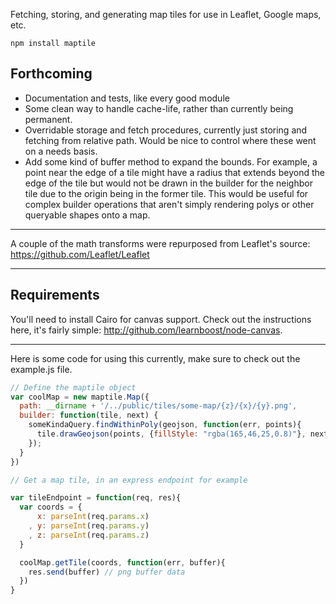 Fetching, storing, and generating map tiles for use in Leaflet, Google maps, etc.

`npm install maptile`

## Forthcoming
+ Documentation and tests, like every good module
+ Some clean way to handle cache-life, rather than currently being permanent.
+ Overridable storage and fetch procedures, currently just storing and fetching from relative path. Would be nice to control where these went on a needs basis.
+ Add some kind of buffer method to expand the bounds. For example, a point near the edge of a tile might have a radius that extends beyond the edge of the tile but would not be drawn in the builder for the neighbor tile due to the origin being in the former tile. This would be useful for complex builder operations that aren't simply rendering polys or other queryable shapes onto a map.

------

A couple of the math transforms were repurposed from Leaflet's source: https://github.com/Leaflet/Leaflet

------

## Requirements

You'll need to install Cairo for canvas support. Check out the instructions here, it's fairly simple: http://github.com/learnboost/node-canvas.

------

Here is some code for using this currently, make sure to check out the example.js file.

```javascript
// Define the maptile object
var coolMap = new maptile.Map({
  path: __dirname + '/../public/tiles/some-map/{z}/{x}/{y}.png',
  builder: function(tile, next) {
    someKindaQuery.findWithinPoly(geojson, function(err, points){
      tile.drawGeojson(points, {fillStyle: "rgba(165,46,25,0.8)"}, next)
    });
  }
})

// Get a map tile, in an express endpoint for example

var tileEndpoint = function(req, res){
  var coords = {
      x: parseInt(req.params.x)
    , y: parseInt(req.params.y)
    , z: parseInt(req.params.z)
  }

  coolMap.getTile(coords, function(err, buffer){
    res.send(buffer) // png buffer data
  })  
}
```
